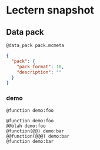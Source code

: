 # Lectern snapshot

## Data pack

`@data_pack pack.mcmeta`

```json
{
  "pack": {
    "pack_format": 18,
    "description": ""
  }
}
```

### demo

`@function demo:foo`

```mcfunction
@function demo:foo
@@blah demo:foo
@function(@@) demo:bar
@@function(@@@) demo:bar
@function demo:bar
```

